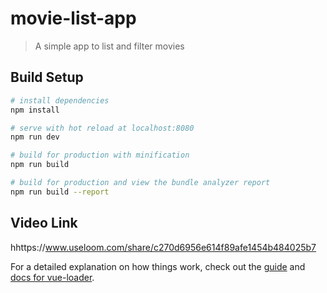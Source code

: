# movie-list-app

> A simple app to list and filter movies

## Build Setup

``` bash
# install dependencies
npm install

# serve with hot reload at localhost:8080
npm run dev

# build for production with minification
npm run build

# build for production and view the bundle analyzer report
npm run build --report
```

## Video Link
hhttps://www.useloom.com/share/c270d6956e614f89afe1454b484025b7

For a detailed explanation on how things work, check out the [guide](http://vuejs-templates.github.io/webpack/) and [docs for vue-loader](http://vuejs.github.io/vue-loader).
